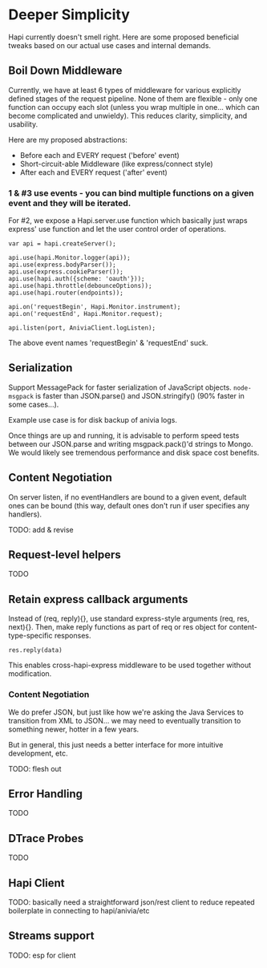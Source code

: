# Deeper Simplicity

Hapi currently doesn't smell right.  Here are some proposed beneficial tweaks based on our actual use cases and internal demands.

## Boil Down Middleware

Currently, we have at least 6 types of middleware for various explicitly defined stages of the request pipeline.  None of them are flexible - only one function can occupy each slot (unless you wrap multiple in one... which can become complicated and unwieldy).  This reduces clarity, simplicity, and usability.

Here are my proposed abstractions:

* Before each and EVERY request ('before' event)
* Short-circuit-able Middleware (like express/connect style)
* After each and EVERY request ('after' event)

### 1 & #3 use events - you can bind multiple functions on a given event and they will be iterated.  

For #2, we expose a Hapi.server.use function which basically just wraps express' use function and let the user control order of operations.

    var api = hapi.createServer();
    
    api.use(hapi.Monitor.logger(api));
    api.use(express.bodyParser());
    api.use(express.cookieParser());
    api.use(hapi.auth({scheme: 'oauth'}));
    api.use(hapi.throttle(debounceOptions));
    api.use(hapi.router(endpoints));
    
    api.on('requestBegin', Hapi.Monitor.instrument);
    api.on('requestEnd', Hapi.Monitor.request);
    
    api.listen(port, AniviaClient.logListen);
    
The above event names 'requestBegin' & 'requestEnd' suck.

## Serialization

Support MessagePack for faster serialization of JavaScript objects.  `node-msgpack` is faster than JSON.parse() and JSON.stringify() (90% faster in some cases...).

Example use case is for disk backup of anivia logs.  

Once things are up and running, it is advisable to perform speed tests between our JSON.parse and writing msgpack.pack()'d strings to Mongo. We would likely see tremendous performance and disk space cost benefits.

## Content Negotiation

On server listen, if no eventHandlers are bound to a given event, default ones can be bound (this way, default ones don't run if user specifies any handlers).

TODO: add & revise

## Request-level helpers

TODO

## Retain express callback arguments

Instead of (req, reply){}, use standard express-style arguments (req, res, next){}.  Then, make reply functions as part of req or res object for content-type-specific responses.

    res.reply(data)

This enables cross-hapi-express middleware to be used together without modification.  

### Content Negotiation

We do prefer JSON, but just like how we're asking the Java Services to transition from XML to JSON... we may need to eventually transition to something newer, hotter in a few years.  

But in general, this just needs a better interface for more intuitive development, etc.

TODO: flesh out

## Error Handling

TODO

## DTrace Probes

TODO

## Hapi Client

TODO: basically need a straightforward json/rest client to reduce repeated boilerplate in connecting to hapi/anivia/etc

## Streams support

TODO: esp for client
